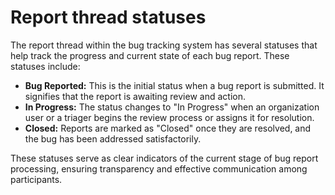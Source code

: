 # Report thread statuses

The report thread within the bug tracking system has several statuses that help track the progress and current state of each bug report. These statuses include:

* **Bug Reported:** This is the initial status when a bug report is submitted. It signifies that the report is awaiting review and action.
* **In Progress:** The status changes to "In Progress" when an organization user or a triager begins the review process or assigns it for resolution.
* **Closed:** Reports are marked as "Closed" once they are resolved, and the bug has been addressed satisfactorily.

These statuses serve as clear indicators of the current stage of bug report processing, ensuring transparency and effective communication among participants.
